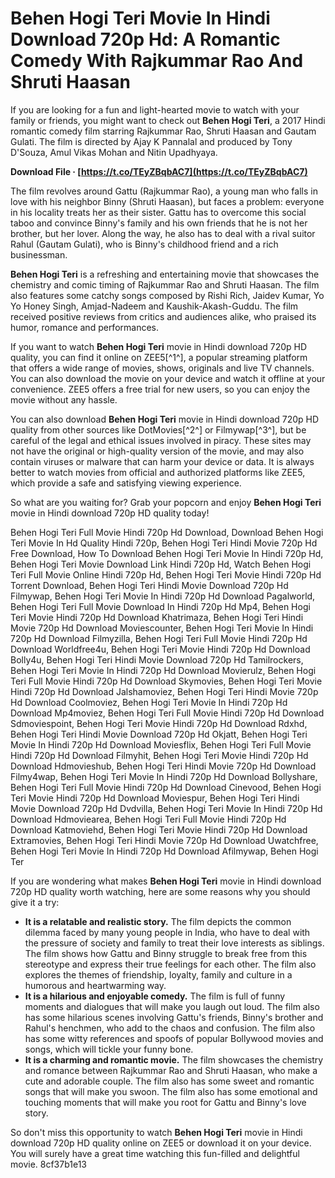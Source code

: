 
 
# Behen Hogi Teri Movie In Hindi Download 720p Hd: A Romantic Comedy With Rajkummar Rao And Shruti Haasan
  
If you are looking for a fun and light-hearted movie to watch with your family or friends, you might want to check out **Behen Hogi Teri**, a 2017 Hindi romantic comedy film starring Rajkummar Rao, Shruti Haasan and Gautam Gulati. The film is directed by Ajay K Pannalal and produced by Tony D'Souza, Amul Vikas Mohan and Nitin Upadhyaya.
 
**Download File · [https://t.co/TEyZBqbAC7](https://t.co/TEyZBqbAC7)**


  
The film revolves around Gattu (Rajkummar Rao), a young man who falls in love with his neighbor Binny (Shruti Haasan), but faces a problem: everyone in his locality treats her as their sister. Gattu has to overcome this social taboo and convince Binny's family and his own friends that he is not her brother, but her lover. Along the way, he also has to deal with a rival suitor Rahul (Gautam Gulati), who is Binny's childhood friend and a rich businessman.
  
**Behen Hogi Teri** is a refreshing and entertaining movie that showcases the chemistry and comic timing of Rajkummar Rao and Shruti Haasan. The film also features some catchy songs composed by Rishi Rich, Jaidev Kumar, Yo Yo Honey Singh, Amjad-Nadeem and Kaushik-Akash-Guddu. The film received positive reviews from critics and audiences alike, who praised its humor, romance and performances.
  
If you want to watch **Behen Hogi Teri** movie in Hindi download 720p HD quality, you can find it online on ZEE5[^1^], a popular streaming platform that offers a wide range of movies, shows, originals and live TV channels. You can also download the movie on your device and watch it offline at your convenience. ZEE5 offers a free trial for new users, so you can enjoy the movie without any hassle.
  
You can also download **Behen Hogi Teri** movie in Hindi download 720p HD quality from other sources like DotMovies[^2^] or Filmywap[^3^], but be careful of the legal and ethical issues involved in piracy. These sites may not have the original or high-quality version of the movie, and may also contain viruses or malware that can harm your device or data. It is always better to watch movies from official and authorized platforms like ZEE5, which provide a safe and satisfying viewing experience.
  
So what are you waiting for? Grab your popcorn and enjoy **Behen Hogi Teri** movie in Hindi download 720p HD quality today!
 
Behen Hogi Teri Full Movie Hindi 720p Hd Download,  Download Behen Hogi Teri Movie In Hd Quality Hindi 720p,  Behen Hogi Teri Hindi Movie 720p Hd Free Download,  How To Download Behen Hogi Teri Movie In Hindi 720p Hd,  Behen Hogi Teri Movie Download Link Hindi 720p Hd,  Watch Behen Hogi Teri Full Movie Online Hindi 720p Hd,  Behen Hogi Teri Movie Hindi 720p Hd Torrent Download,  Behen Hogi Teri Hindi Movie Download 720p Hd Filmywap,  Behen Hogi Teri Movie In Hindi 720p Hd Download Pagalworld,  Behen Hogi Teri Full Movie Download In Hindi 720p Hd Mp4,  Behen Hogi Teri Movie Hindi 720p Hd Download Khatrimaza,  Behen Hogi Teri Hindi Movie 720p Hd Download Moviescounter,  Behen Hogi Teri Movie In Hindi 720p Hd Download Filmyzilla,  Behen Hogi Teri Full Movie Hindi 720p Hd Download Worldfree4u,  Behen Hogi Teri Movie Hindi 720p Hd Download Bolly4u,  Behen Hogi Teri Hindi Movie Download 720p Hd Tamilrockers,  Behen Hogi Teri Movie In Hindi 720p Hd Download Movierulz,  Behen Hogi Teri Full Movie Hindi 720p Hd Download Skymovies,  Behen Hogi Teri Movie Hindi 720p Hd Download Jalshamoviez,  Behen Hogi Teri Hindi Movie 720p Hd Download Coolmoviez,  Behen Hogi Teri Movie In Hindi 720p Hd Download Mp4moviez,  Behen Hogi Teri Full Movie Hindi 720p Hd Download Sdmoviespoint,  Behen Hogi Teri Movie Hindi 720p Hd Download Rdxhd,  Behen Hogi Teri Hindi Movie Download 720p Hd Okjatt,  Behen Hogi Teri Movie In Hindi 720p Hd Download Moviesflix,  Behen Hogi Teri Full Movie Hindi 720p Hd Download Filmyhit,  Behen Hogi Teri Movie Hindi 720p Hd Download Hdmovieshub,  Behen Hogi Teri Hindi Movie 720p Hd Download Filmy4wap,  Behen Hogi Teri Movie In Hindi 720p Hd Download Bollyshare,  Behen Hogi Teri Full Movie Hindi 720p Hd Download Cinevood,  Behen Hogi Teri Movie Hindi 720p Hd Download Moviespur,  Behen Hogi Teri Hindi Movie Download 720p Hd Dvdvilla,  Behen Hogi Teri Movie In Hindi 720p Hd Download Hdmoviearea,  Behen Hogi Teri Full Movie Hindi 720p Hd Download Katmoviehd,  Behen Hogi Teri Movie Hindi 720p Hd Download Extramovies,  Behen Hogi Teri Hindi Movie 720p Hd Download Uwatchfree,  Behen Hogi Teri Movie In Hindi 720p Hd Download Afilmywap,  Behen Hogi Ter
  
If you are wondering what makes **Behen Hogi Teri** movie in Hindi download 720p HD quality worth watching, here are some reasons why you should give it a try:
  
- **It is a relatable and realistic story.** The film depicts the common dilemma faced by many young people in India, who have to deal with the pressure of society and family to treat their love interests as siblings. The film shows how Gattu and Binny struggle to break free from this stereotype and express their true feelings for each other. The film also explores the themes of friendship, loyalty, family and culture in a humorous and heartwarming way.
- **It is a hilarious and enjoyable comedy.** The film is full of funny moments and dialogues that will make you laugh out loud. The film also has some hilarious scenes involving Gattu's friends, Binny's brother and Rahul's henchmen, who add to the chaos and confusion. The film also has some witty references and spoofs of popular Bollywood movies and songs, which will tickle your funny bone.
- **It is a charming and romantic movie.** The film showcases the chemistry and romance between Rajkummar Rao and Shruti Haasan, who make a cute and adorable couple. The film also has some sweet and romantic songs that will make you swoon. The film also has some emotional and touching moments that will make you root for Gattu and Binny's love story.

So don't miss this opportunity to watch **Behen Hogi Teri** movie in Hindi download 720p HD quality online on ZEE5 or download it on your device. You will surely have a great time watching this fun-filled and delightful movie.
 8cf37b1e13
 
